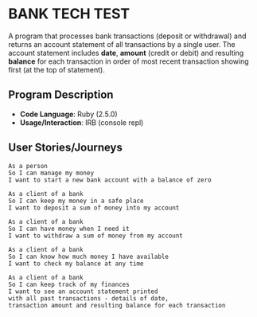 # BANK TECH TEST

A program that processes bank transactions (deposit or withdrawal) and returns an account statement of all transactions by a single user. The account statement includes **date**, **amount** (credit or debit) and resulting **balance** for each transaction in order of most recent transaction showing first (at the top of statement).

## Program Description

* **Code Language**: Ruby (2.5.0)
* **Usage/Interaction**: IRB (console repl)


## User Stories/Journeys

```
As a person
So I can manage my money
I want to start a new bank account with a balance of zero

As a client of a bank
So I can keep my money in a safe place
I want to deposit a sum of money into my account

As a client of a bank
So I can have money when I need it
I want to withdraw a sum of money from my account

As a client of a bank
So I can know how much money I have available
I want to check my balance at any time

As a client of a bank
So I can keep track of my finances
I want to see an account statement printed
with all past transactions - details of date,
transaction amount and resulting balance for each transaction
```
